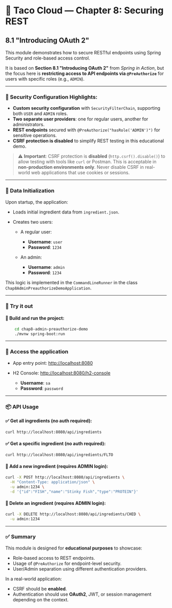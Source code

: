 # 🌮 Taco Cloud — Chapter 8: Securing REST
## 8.1 "Introducing OAuth 2"

This module demonstrates how to secure RESTful endpoints using Spring Security and role-based access control.

It is based on **Section 8.1 "Introducing OAuth 2"** from *Spring in Action*, 
but the focus here is **restricting access to API endpoints via `@PreAuthorize`** for users with specific roles (e.g., `ADMIN`).

---

### 🔐 Security Configuration Highlights:

* **Custom security configuration** with `SecurityFilterChain`, supporting both `USER` and `ADMIN` roles.
* **Two separate user providers**: one for regular users, another for administrators.
* **REST endpoints** secured with `@PreAuthorize("hasRole('ADMIN')")` for sensitive operations.
* **CSRF protection is disabled** to simplify REST testing in this educational demo.

> ⚠️ **Important**: CSRF protection is **disabled** (`http.csrf().disable()`) to allow testing with tools like `curl` or Postman.
> This is acceptable in **non-production environments only**. Never disable CSRF in real-world web applications that use cookies or sessions.

---

### 🧠 Data Initialization

Upon startup, the application:

* Loads initial ingredient data from `ingredient.json`.
* Creates two users:

    * A regular user:

        * **Username**: `user`
        * **Password**: `1234`
    * An admin:

        * **Username**: `admin`
        * **Password**: `1234`

This logic is implemented in the `CommandLineRunner` in the class `Chap8AdminPreauthorizeDemoApplication`.

---

### 🧲 Try it out

#### 🔨 Build and run the project:

```bash
    cd chap8-admin-preauthorize-demo
    ./mvnw spring-boot:run
```

---

### 🔗 Access the application

* App entry point: [http://localhost:8080](http://localhost:8080)
* H2 Console: [http://localhost:8080/h2-console](http://localhost:8080/h2-console)

    * **Username**: `sa`
    * **Password**: `password`

---

### 📦 API Usage

#### ✅ Get all ingredients (no auth required):

```bash
curl http://localhost:8080/api/ingredients
```

#### ✅ Get a specific ingredient (no auth required):

```bash
curl http://localhost:8080/api/ingredients/FLTO
```

#### 🔐 Add a new ingredient (requires ADMIN login):

```bash
curl -X POST http://localhost:8080/api/ingredients \
  -H "Content-Type: application/json" \
  -u admin:1234 \
  -d '{"id":"FISH","name":"Stinky Fish","type":"PROTEIN"}'
```

#### 🔐 Delete an ingredient (requires ADMIN login):

```bash
curl -X DELETE http://localhost:8080/api/ingredients/CHED \
  -u admin:1234
```

---

### ✅ Summary

This module is designed for **educational purposes** to showcase:

* Role-based access to REST endpoints.
* Usage of `@PreAuthorize` for endpoint-level security.
* User/Admin separation using different authentication providers.

In a real-world application:

* CSRF should be **enabled**.
* Authentication should use **OAuth2**, JWT, or session management depending on the context.
